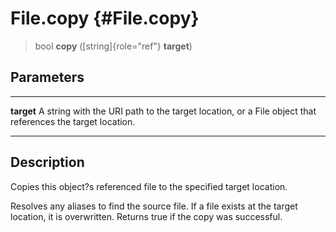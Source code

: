 File.copy {#File.copy}
=========

> bool **copy** ([string]{role="ref"} **target**)

Parameters
----------

  ------------ ---------------------------------------------------------------
  **target**   A string with the URI path to the target location, or a File
               object that references the target location.
  ------------ ---------------------------------------------------------------

Description
-----------

Copies this object?s referenced file to the specified target location.

Resolves any aliases to find the source file. If a file exists at the
target location, it is overwritten. Returns true if the copy was
successful.
